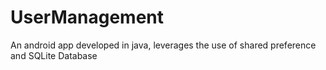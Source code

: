 # UserManagement
An android app developed in java, leverages the use of shared preference and SQLite Database 

